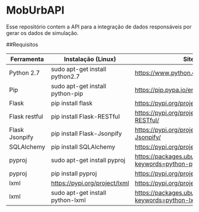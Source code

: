 # MobUrbAPI
Esse repositório contem a API para a integração de dados responsáveis por gerar os dados de simulação.

##Requisitos

|Ferramenta|Instalação (Linux)|Site|
|-------------------|---------------------------|-------------------------------------------------|
|Python 2.7|sudo apt-get install python2.7|https://www.python.org/downloads/ |
|Pip|sudo apt-get install python-pip|https://pip.pypa.io/en/stable/installing/ |
|Flask|pip install flask|https://pypi.org/project/Flask/ |
|Flask restful|pip install Flask-RESTful|https://pypi.org/project/Flask-RESTful/ |
|Flask Jsonpify|pip install Flask-Jsonpify|https://pypi.org/project/Flask-Jsonpify/ |
|SQLAlchemy|pip install SQLAlchemy|https://pypi.org/project/SQLAlchemy/ |
|pyproj|sudo apt-get install pyproj|https://packages.ubuntu.com/search?keywords=python-pyproj |
|pyproj|pip install pyproj|https://pypi.org/project/pyproj/ |
|lxml|https://pypi.org/project/lxml|https://pypi.org/project/lxml/ |
|lxml|sudo apt-get install python-lxml|https://packages.ubuntu.com/search?keywords=python-lxml |

